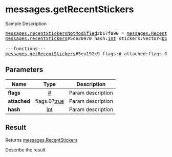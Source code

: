 # messages.getRecentStickers

Sample Description

<pre>
<a href="../constructor/messages.recentStickersNotModified">messages.recentStickersNotModified</a>#b17f890 = <a href="../type/messages.RecentStickers.md">messages.RecentStickers</a>;
<a href="../constructor/messages.recentStickers">messages.recentStickers</a>#5ce20970 hash:<a href="../type/int.md">int</a> stickers:Vector&lt;<a href="../type/Document.md">Document</a>&gt; = <a href="../type/messages.RecentStickers.md">messages.RecentStickers</a>;

---functions---
<a href="../method/messages.getRecentStickers.md">messages.getRecentStickers</a>#5ea192c9 flags:<a href="../type/#.md">#</a> attached:flags.0?<a href="../type/true.md">true</a> hash:<a href="../type/int.md">int</a> = <a href="../type/messages.RecentStickers.md">messages.RecentStickers</a>;
</pre>

## Parameters

| Name | Type | Description |
|------|:----:|-------------|
| **flags** | <a href="../type/#.md">#</a> | Param description |
| **attached** | flags.0?<a href="../type/true.md">true</a> | Param description |
| **hash** | <a href="../type/int.md">int</a> | Param description |

## Result

Returns <a href="../type/messages.RecentStickers.md">messages.RecentStickers</a>

Describe the result

